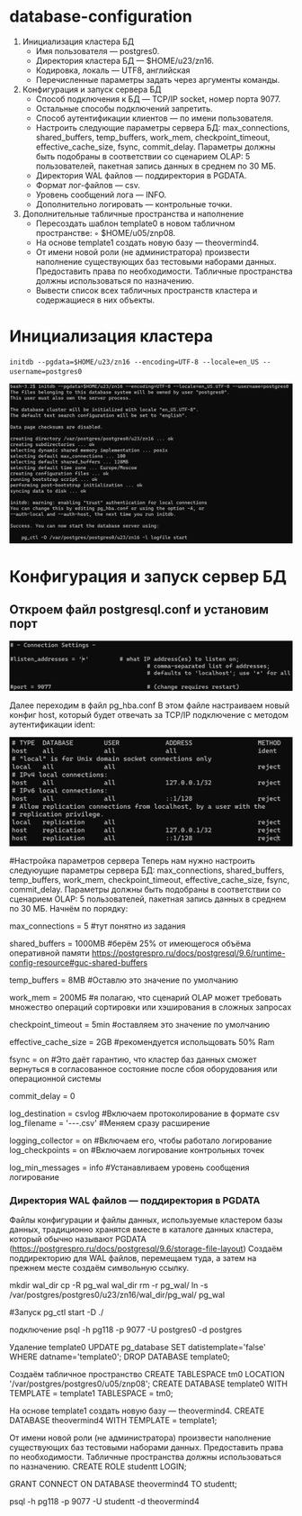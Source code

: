 # database-configuration
1. Инициализация кластера БД
     - Имя пользователя — postgres0.
     - Директория кластера БД — $HOME/u23/zn16.
     - Кодировка, локаль — UTF8, английская
     - Перечисленные параметры задать через аргументы команды.
2. Конфигурация и запуск сервера БД
     - Способ подключения к БД — TCP/IP socket, номер порта 9077.
     - Остальные способы подключений запретить.
     - Способ аутентификации клиентов — по имени пользователя.
     - Настроить следующие параметры сервера БД: max_connections,
shared_buffers, temp_buffers, work_mem, checkpoint_timeout,
effective_cache_size, fsync, commit_delay. Параметры должны быть
подобраны в соответствии со сценарием OLAP: 5 пользователей, пакетная
запись данных в среднем по 30 МБ.
     - Директория WAL файлов — поддиректория в PGDATA.
     - Формат лог-файлов — csv.
     - Уровень сообщений лога — INFO.
     - Дополнительно логировать — контрольные точки.
3. Дополнительные табличные пространства и наполнение
     - Пересоздать шаблон template0 в новом табличном пространстве:
         ◦ $HOME/u05/znp08.
     - На основе template1 создать новую базу — theovermind4.
     - От имени новой роли (не администратора) произвести наполнение
существующих баз тестовыми наборами данных. Предоставить права по
необходимости. Табличные пространства должны использоваться по назначению.
     - Вывести список всех табличных пространств кластера и содержащиеся
в них объекты.

# Инициализация кластера
`initdb --pgdata=$HOME/u23/zn16 --encoding=UTF-8 --locale=en_US --username=postgres0`

![Вывод команды](/images/picture-1.png)

# Конфигурация и запуск сервер БД
## Откроем файл postgresql.conf и установим порт
![Символ "#" нужно убрать](/images/picture-2.png)

Далее переходим в файл pg_hba.conf
В этом файле настраиваем новый конфиг host, который будет отвечать за TCP/IP подключение с методом аутентификации ident:

![файл pg_hba.conf](/images/picture-3.png)

#Настройка параметров сервера
Теперь нам нужно настроить следуюущие параметры сервера БД: max_connections, shared_buffers, temp_buffers, work_mem, checkpoint_timeout, effective_cache_size, fsync, commit_delay. Параметры должны быть подобраны в соответствии со сценарием OLAP: 5 пользователей, пакетная запись данных в среднем по 30 МБ. Начнём по порядку:

max_connections = 5         #тут понятно из задания

shared_buffers = 1000MB     #берём 25% от имеющегося объёма оперативной памяти https://postgrespro.ru/docs/postgresql/9.6/runtime-config-resource#guc-shared-buffers

temp_buffers = 8MB          #Оставлю это значение по умолчанию

work_mem = 200МБ            #я полагаю, что сценарий OLAP может требовать множество операций сортировки или хэширования в сложных запросах

checkpoint_timeout = 5min   #оставляем это значение по умолчанию

effective_cache_size = 2GB  #рекомендуется испольщовать 50% Ram

fsync = on                  #Это даёт гарантию, что кластер баз данных сможет вернуться в согласованное состояние после сбоя оборудования или операционной системы

commit_delay = 0

log_destination = csvlog    #Включаем протоколирование в формате csv
log_filename = '---.csv'    #Меняем сразу расширение

logging_collector = on      #Включаем его, чтобы работало логирование
log_checkpoints = on        #Включаем логирование контрольных точек

log_min_messages = info     #Устанавливаем уровень сообщения логирование

### Директория WAL файлов — поддиректория в PGDATA
Файлы конфигурации и файлы данных, используемые кластером базы данных, традиционно хранятся вместе в каталоге данных кластера, который обычно называют PGDATA (https://postgrespro.ru/docs/postgresql/9.6/storage-file-layout)
Создаём поддиректорию для WAL файлов, перемещаем туда, а затем на прежнем месте создаём символьную ссылку.

mkdir wal_dir
cp -R pg_wal wal_dir
rm -r pg_wal/
ln -s /var/postgres/postgres0/u23/zn16/wal_dir/pg_wal/ pg_wal

#Запуск
pg_ctl start -D ./

подключение
psql -h pg118 -p 9077 -U postgres0 -d postgres

Удаление template0
UPDATE pg_database SET datistemplate='false' WHERE datname='template0';
DROP DATABASE template0;

Создаём табличное пространство
CREATE TABLESPACE tm0 LOCATION '/var/postgres/postgres0/u05/znp08';
CREATE DATABASE template0 WITH TEMPLATE = template1 TABLESPACE = tm0;

На основе template1 создать новую базу — theovermind4.
CREATE DATABASE theovermind4 WITH TEMPLATE = template1;

От имени новой роли (не администратора) произвести наполнение
существующих баз тестовыми наборами данных. Предоставить права по
необходимости. Табличные пространства должны использоваться по назначению.
CREATE ROLE studentt LOGIN;

GRANT CONNECT ON DATABASE theovermind4 TO studentt;

psql -h pg118 -p 9077 -U studentt -d theovermind4
